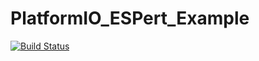 # PlatformIO_ESPert_Example
[![Build Status](https://travis-ci.org/AppStackCC/PlatformIO_ESPert_Example.svg?branch=master)](https://travis-ci.org/AppStackCC/PlatformIO_ESPert_Example)

